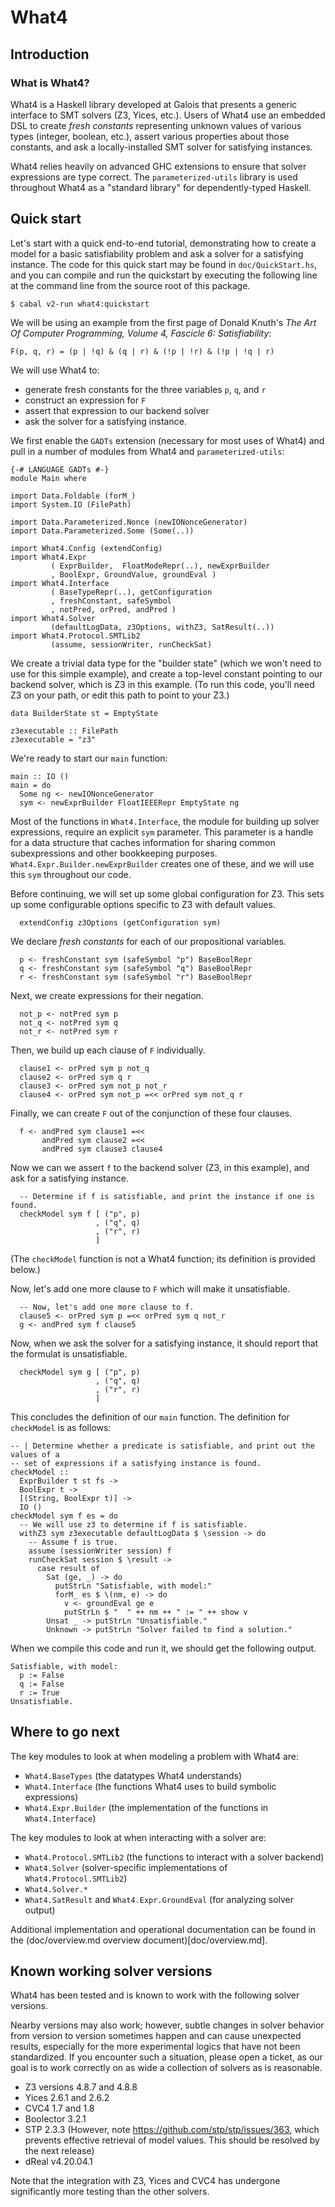 # What4

## Introduction

### What is What4?

What4 is a Haskell library developed at Galois that presents a generic interface
to SMT solvers (Z3, Yices, etc.). Users of What4 use an embedded DSL to create
_fresh constants_ representing unknown values of various types (integer,
boolean, etc.), assert various properties about those constants, and ask a
locally-installed SMT solver for satisfying instances.

What4 relies heavily on advanced GHC extensions to ensure that solver
expressions are type correct. The `parameterized-utils` library is used
throughout What4 as a "standard library" for dependently-typed Haskell.

## Quick start

Let's start with a quick end-to-end tutorial, demonstrating how to create a
model for a basic satisfiability problem and ask a solver for a satisfying
instance.  The code for this quick start may be found in
`doc/QuickStart.hs`, and you can compile and run the quickstart
by executing the following line at the command line from the
source root of this package.

```
$ cabal v2-run what4:quickstart
```

We will be using an example from the first page of Donald Knuth's _The
Art Of Computer Programming, Volume 4, Fascicle 6: Satisfiability_:

```
F(p, q, r) = (p | !q) & (q | r) & (!p | !r) & (!p | !q | r)
```

We will use What4 to:
  * generate fresh constants for the three variables `p`, `q`, and `r`
  * construct an expression for `F`
  * assert that expression to our backend solver
  * ask the solver for a satisfying instance.

We first enable the `GADTs` extension (necessary for most
uses of What4) and pull
in a number of modules from What4 and `parameterized-utils`:

```
{-# LANGUAGE GADTs #-}
module Main where

import Data.Foldable (forM_)
import System.IO (FilePath)

import Data.Parameterized.Nonce (newIONonceGenerator)
import Data.Parameterized.Some (Some(..))

import What4.Config (extendConfig)
import What4.Expr
         ( ExprBuilder,  FloatModeRepr(..), newExprBuilder
         , BoolExpr, GroundValue, groundEval )
import What4.Interface
         ( BaseTypeRepr(..), getConfiguration
         , freshConstant, safeSymbol
         , notPred, orPred, andPred )
import What4.Solver
         (defaultLogData, z3Options, withZ3, SatResult(..))
import What4.Protocol.SMTLib2
         (assume, sessionWriter, runCheckSat)
```

We create a trivial data type for the "builder state" (which we won't need to
use for this simple example), and create a top-level constant pointing
to our backend solver, which is Z3 in this example.
(To run this code, you'll need Z3 on your path, or edit this path to
point to your Z3.)

```
data BuilderState st = EmptyState

z3executable :: FilePath
z3executable = "z3"
```

We're ready to start our `main` function:

```
main :: IO ()
main = do
  Some ng <- newIONonceGenerator
  sym <- newExprBuilder FloatIEEERepr EmptyState ng
```

Most of the functions in `What4.Interface`, the module for building up
solver expressions, require an explicit `sym` parameter. This
parameter is a handle for a data structure that caches information for
sharing common subexpressions and other bookkeeping
purposes. `What4.Expr.Builder.newExprBuilder` creates one of these,
and we will use this `sym` throughout our code.

Before continuing, we will set up some global configuration for Z3.
This sets up some configurable options specific to Z3 with default values.

```
  extendConfig z3Options (getConfiguration sym)
```

We declare _fresh constants_ for each of our propositional variables.

```
  p <- freshConstant sym (safeSymbol "p") BaseBoolRepr
  q <- freshConstant sym (safeSymbol "q") BaseBoolRepr
  r <- freshConstant sym (safeSymbol "r") BaseBoolRepr
```

Next, we create expressions for their negation.

```
  not_p <- notPred sym p
  not_q <- notPred sym q
  not_r <- notPred sym r
```

Then, we build up each clause of `F` individually.

```
  clause1 <- orPred sym p not_q
  clause2 <- orPred sym q r
  clause3 <- orPred sym not_p not_r
  clause4 <- orPred sym not_p =<< orPred sym not_q r
```

Finally, we can create `F` out of the conjunction of these four clauses.

```
  f <- andPred sym clause1 =<<
       andPred sym clause2 =<<
       andPred sym clause3 clause4
```

Now we can we assert `f` to the backend solver (Z3, in this example), and ask for
a satisfying instance.

```
  -- Determine if f is satisfiable, and print the instance if one is found.
  checkModel sym f [ ("p", p)
                   , ("q", q)
                   , ("r", r)
                   ]
```

(The `checkModel` function is not a What4 function; its definition is provided
below.)

Now, let's add one more clause to `F` which will make it unsatisfiable.

```
  -- Now, let's add one more clause to f.
  clause5 <- orPred sym p =<< orPred sym q not_r
  g <- andPred sym f clause5
```

Now, when we ask the solver for a satisfying instance, it should
report that the formulat is unsatisfiable.

```
  checkModel sym g [ ("p", p)
                   , ("q", q)
                   , ("r", r)
                   ]
```

This concludes the definition of our `main` function. The definition for
`checkModel` is as follows:

```
-- | Determine whether a predicate is satisfiable, and print out the values of a
-- set of expressions if a satisfying instance is found.
checkModel ::
  ExprBuilder t st fs ->
  BoolExpr t ->
  [(String, BoolExpr t)] ->
  IO ()
checkModel sym f es = do
  -- We will use z3 to determine if f is satisfiable.
  withZ3 sym z3executable defaultLogData $ \session -> do
    -- Assume f is true.
    assume (sessionWriter session) f
    runCheckSat session $ \result ->
      case result of
        Sat (ge, _) -> do
          putStrLn "Satisfiable, with model:"
          forM_ es $ \(nm, e) -> do
            v <- groundEval ge e
            putStrLn $ "  " ++ nm ++ " := " ++ show v
        Unsat _ -> putStrLn "Unsatisfiable."
        Unknown -> putStrLn "Solver failed to find a solution."
```

When we compile this code and run it, we should get the following output.

```
Satisfiable, with model:
  p := False
  q := False
  r := True
Unsatisfiable.
```

## Where to go next

The key modules to look at when modeling a problem with What4 are:

* `What4.BaseTypes` (the datatypes What4 understands)
* `What4.Interface` (the functions What4 uses to build symbolic expressions)
* `What4.Expr.Builder` (the implementation of the functions in `What4.Interface`)

The key modules to look at when interacting with a solver are:

* `What4.Protocol.SMTLib2` (the functions to interact with a solver backend)
* `What4.Solver` (solver-specific implementations of `What4.Protocol.SMTLib2`)
* `What4.Solver.*`
* `What4.SatResult` and `What4.Expr.GroundEval` (for analyzing solver output)

Additional implementation and operational documentation can be found
in the (doc/overview.md overview document)[doc/overview.md].

## Known working solver versions

What4 has been tested and is known to work with the following solver versions.

Nearby versions may also work; however, subtle changes in solver behavior from
version to version sometimes happen and can cause unexpected results, especially
for the more experimental logics that have not been standardized. If you
encounter such a situation, please open a ticket, as our goal is to work correctly
on as wide a collection of solvers as is reasonable.

- Z3 versions 4.8.7 and 4.8.8
- Yices 2.6.1 and 2.6.2
- CVC4 1.7 and 1.8
- Boolector 3.2.1
- STP 2.3.3
    (However, note https://github.com/stp/stp/issues/363, which prevents
    effective retrieval of model values.  This should be resolved by the next release)
- dReal v4.20.04.1

Note that the integration with Z3, Yices and CVC4 has undergone significantly
more testing than the other solvers.

